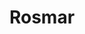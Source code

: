 ---
title: "Rosmar"
url: /ciudad-autonoma-de-buenos-aires/rosmar-avenida-eva-peron/
shop: Farben
---
